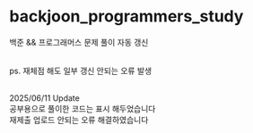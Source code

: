 # backjoon_programmers_study
백준 && 프로그래머스 문제 풀이 자동 갱신


<br> ps. 재체점 해도 일부 갱신 안되는 오류 발생

<br> 2025/06/11 Update
<br> 공부용으로 풀이한 코드는 표시 해두었습니다
<br> 재제출 업로드 안되는 오류 해결하였습니다

